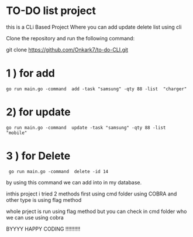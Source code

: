# TO-DO list project

this is a CLi Based Project Where you can add update delete list using cli 

Clone the repository and run the following command:

git clone https://github.com/Onkark7/to-do-CLI.git

# 1 ) for add

    go run main.go -command  add -task "samsung" -qty 88 -list  "charger"

# 2) for update 

    go run main.go -command  update -task "samsung" -qty 88 -list  "mobile"

# 3 ) for Delete 

     go run main.go -command  delete -id 14


by using this command we can add into in my database.

inthis project i tried 2 methods first using cmd folder using COBRA and other type is using flag method

whole prject is run using flag method but you can check in cmd folder who we can use using cobra 


BYYYY  HAPPY CODING !!!!!!!!!!
